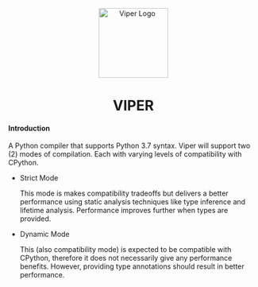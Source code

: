 <div align="center">
    <a href="#" target="_blank">
        <img src="https://image.flaticon.com/icons/svg/296/296589.svg" alt="Viper Logo" width="140" height="140"></img>
    </a>
</div>


<h1 align="center">VIPER</h1>


#### Introduction
A Python compiler that supports Python 3.7 syntax. Viper will support two (2) modes of compilation. Each with varying levels of compatibility with CPython.

- Strict Mode

    This mode is makes compatibility tradeoffs but delivers a better performance using static analysis techniques like type inference and lifetime analysis. Performance improves further when types are provided.

- Dynamic Mode

    This (also compatibility mode) is expected to be compatible with CPython, therefore it does not necessarily give any performance benefits. However, providing type annotations should result in better performance.

